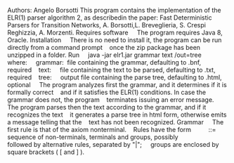 Authors: Angelo Borsotti
This program contains the implementation of the ELR(1) parser algorithm 2, as describedin the paper: Fast Deterministic Parsers for Transition Networks, A. Borsotti,L. Breveglieria, S. Crespi Reghizzia, A. Morzenti.
Requires software
    The program requires Java 8, Oracle.
Installation
    There is no need to install it, the program can be run directly from a command prompt    once the zip package has been unzipped in a folder.
Run
    java -jar elr1.jar grammar text /out=tree
    where:
    grammar:  file containing the grammar, defaulting to .bnf, required    text:     file containing the text to be parsed, defaulting to .txt, required    tree:     output file containing the parse tree, defaulting to .html, optional
    The program analyzes first the grammar, and it determines if it is formally correct    and if it satisfies the ELR(1) conditions. In case the grammar does not, the program    terminates issuing an error message.    The program parses then the text according to the grammar, and if it recognizes the text    it generates a parse tree in html form, otherwise emits a message telling that the    text has not been recognized.
Grammar
    The first rule is that of the axiom nonterminal.    Rules have the form
         <non-terminal> ::= sequence of non-terminals, terminals and groups, possibly                            followed by alternative rules, separated by "|";
    groups are enclosed by square brackets ( [ and ] ).

